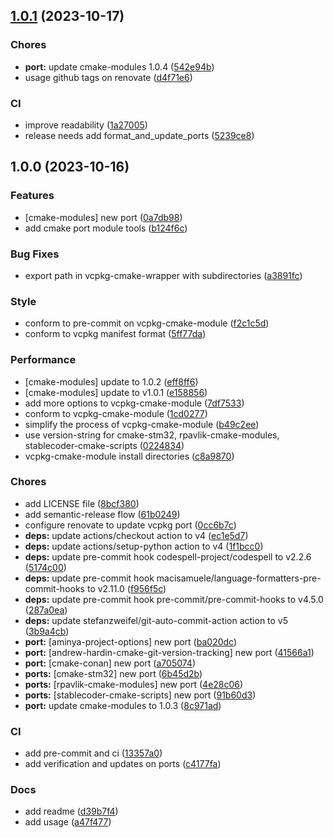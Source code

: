 ## [1.0.1](https://github.com/msclock/cmake-registry/compare/v1.0.0...v1.0.1) (2023-10-17)


### Chores

* **port:** update cmake-modules 1.0.4 ([542e94b](https://github.com/msclock/cmake-registry/commit/542e94bd2102453050ed198300da81e7b5b5597d))
* usage github tags on renovate ([d4f71e6](https://github.com/msclock/cmake-registry/commit/d4f71e618bbd4edd2ca171a81f4b007c028a0cc0))


### CI

* improve readability ([1a27005](https://github.com/msclock/cmake-registry/commit/1a270054b84891ddce1163baed81b3b65f61f93d))
* release needs add format_and_update_ports ([5239ce8](https://github.com/msclock/cmake-registry/commit/5239ce8434529af9f6764b4d1950c981315ac044))

## 1.0.0 (2023-10-16)


### Features

* [cmake-modules] new port ([0a7db98](https://github.com/msclock/cmake-registry/commit/0a7db98dd0c280ec8366bc23c8119ec5187287d9))
* add cmake port module tools ([b124f6c](https://github.com/msclock/cmake-registry/commit/b124f6c3d2af7ffe285d47a8b4b058933bb4edf7))


### Bug Fixes

* export path in vcpkg-cmake-wrapper with subdirectories ([a3891fc](https://github.com/msclock/cmake-registry/commit/a3891fc478ddb2da48d83fd7b819d36d47b70e3b))


### Style

* conform to pre-commit on vcpkg-cmake-module ([f2c1c5d](https://github.com/msclock/cmake-registry/commit/f2c1c5dca0ce3e13122310544d9a9d9e6c57a933))
* conform to vcpkg manifest format ([5ff77da](https://github.com/msclock/cmake-registry/commit/5ff77dac2d214b56620f9d0b4e33fa6792efac04))


### Performance

* [cmake-modules] update to 1.0.2 ([eff8ff6](https://github.com/msclock/cmake-registry/commit/eff8ff63e01f3210af5c096c4b17c9a88832ebf1))
* [cmake-modules] update to v1.0.1 ([e158856](https://github.com/msclock/cmake-registry/commit/e1588561b4bced6ad5076a838a6d8744a93e3e8d))
* add more options to vcpkg-cmake-module ([7df7533](https://github.com/msclock/cmake-registry/commit/7df753358deefba91d04ab726195c29eb3a57e36))
* conform to vcpkg-cmake-module ([1cd0277](https://github.com/msclock/cmake-registry/commit/1cd0277119cace9eb9f67f1882f01542a4a478c7))
* simplify the process of vcpkg-cmake-module ([b49c2ee](https://github.com/msclock/cmake-registry/commit/b49c2ee6557356acced87ef8f6fcd949a0c545bd))
* use version-string for cmake-stm32, rpavlik-cmake-modules, stablecoder-cmake-scripts ([0224834](https://github.com/msclock/cmake-registry/commit/0224834e73f8646cbb2db916f53567ab0fdc40e7))
* vcpkg-cmake-module install directories ([c8a9870](https://github.com/msclock/cmake-registry/commit/c8a9870e403638580fe4b56bedb54d7b167272cf))


### Chores

* add LICENSE file ([8bcf380](https://github.com/msclock/cmake-registry/commit/8bcf38081b8af6a72421d4ac11e9f6746eea7062))
* add semantic-release flow ([61b0249](https://github.com/msclock/cmake-registry/commit/61b024936208a17f843e358dd68386bb8332482c))
* configure renovate to update vcpkg port ([0cc6b7c](https://github.com/msclock/cmake-registry/commit/0cc6b7c1fe17c866529adfe56c27b76e98aa9d8b))
* **deps:** update actions/checkout action to v4 ([ec1e5d7](https://github.com/msclock/cmake-registry/commit/ec1e5d7d2299aa318d184cc2f36ca7c8a2547607))
* **deps:** update actions/setup-python action to v4 ([1f1bcc0](https://github.com/msclock/cmake-registry/commit/1f1bcc0bd751c775e2a18ac5fbc0b24bd0adf7c9))
* **deps:** update pre-commit hook codespell-project/codespell to v2.2.6 ([5174c00](https://github.com/msclock/cmake-registry/commit/5174c00a38977be5a038b73702d871a91d76a9c7))
* **deps:** update pre-commit hook macisamuele/language-formatters-pre-commit-hooks to v2.11.0 ([f956f5c](https://github.com/msclock/cmake-registry/commit/f956f5c73c794101457a4e8e83d82d1cf1a93855))
* **deps:** update pre-commit hook pre-commit/pre-commit-hooks to v4.5.0 ([287a0ea](https://github.com/msclock/cmake-registry/commit/287a0eab24499d46ea16de0cc893a318208c8166))
* **deps:** update stefanzweifel/git-auto-commit-action action to v5 ([3b9a4cb](https://github.com/msclock/cmake-registry/commit/3b9a4cba38c306226ac8e83732468adf4a452d9b))
* **port:** [aminya-project-options] new port ([ba020dc](https://github.com/msclock/cmake-registry/commit/ba020dca77c68c7f7f463988401ba97608d13ffd))
* **port:** [andrew-hardin-cmake-git-version-tracking] new port ([41566a1](https://github.com/msclock/cmake-registry/commit/41566a11ad2c5f3f28853515b52256e651889555))
* **port:** [cmake-conan] new port ([a705074](https://github.com/msclock/cmake-registry/commit/a70507497516dc6c7c9ac702f6adee316420a0f1))
* **ports:** [cmake-stm32] new port ([6b45d2b](https://github.com/msclock/cmake-registry/commit/6b45d2b426d4d95282261c2925af3483273720ff))
* **ports:** [rpavlik-cmake-modules] new port ([4e28c06](https://github.com/msclock/cmake-registry/commit/4e28c06f365c64d4dca7da3a9bd99c95713f120f))
* **ports:** [stablecoder-cmake-scripts] new port ([91b60d3](https://github.com/msclock/cmake-registry/commit/91b60d397c01049fa7a5dc6b65bb2da80c3bee51))
* **port:** update cmake-modules to 1.0.3 ([8c971ad](https://github.com/msclock/cmake-registry/commit/8c971ad168027d4c3acbd2b3a2752b80e0859fef))


### CI

* add pre-commit and ci ([13357a0](https://github.com/msclock/cmake-registry/commit/13357a06f1d113238aa63a892681dc94d9583de2))
* add verification and updates on ports ([c4177fa](https://github.com/msclock/cmake-registry/commit/c4177fad3a77cab7f437c9ccf18a30b186d45c69))


### Docs

* add readme ([d39b7f4](https://github.com/msclock/cmake-registry/commit/d39b7f4efddf59b72404a8ffd0b511cd371c5972))
* add usage ([a47f477](https://github.com/msclock/cmake-registry/commit/a47f477c4dac6258e9c2a9763e9f917ac7bc52f6))
